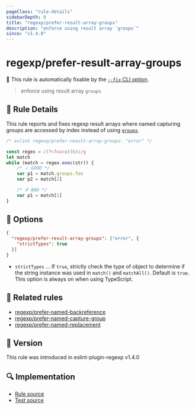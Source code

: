 ```yaml
---
pageClass: "rule-details"
sidebarDepth: 0
title: "regexp/prefer-result-array-groups"
description: "enforce using result array `groups`"
since: "v1.4.0"
---
```

# regexp/prefer-result-array-groups

🔧 This rule is automatically fixable by the [`--fix` CLI option](https://eslint.org/docs/latest/user-guide/command-line-interface#--fix).

<!-- end auto-generated rule header -->

> enforce using result array `groups`

## :book: Rule Details

This rule reports and fixes regexp result arrays where named capturing groups are accessed by index instead of using [`groups`](https://developer.mozilla.org/en-US/docs/Web/JavaScript/Guide/Regular_Expressions/Groups_and_Ranges#using_named_groups).

<eslint-code-block fix>

```js
/* eslint regexp/prefer-result-array-groups: "error" */

const regex = /(?<foo>a)(b)c/g
let match
while (match = regex.exec(str)) {
    /* ✓ GOOD */
    var p1 = match.groups.foo
    var p2 = match[2]

    /* ✗ BAD */
    var p1 = match[1]
}
```

</eslint-code-block>

## :wrench: Options

```json
{
  "regexp/prefer-result-array-groups": ["error", {
    "strictTypes": true
  }]
}
```

- `strictTypes` ... If `true`, strictly check the type of object to determine if the string instance was used in `match()` and `matchAll()`. Default is `true`.
  This option is always on when using TypeScript.

## :couple: Related rules

- [regexp/prefer-named-backreference]
- [regexp/prefer-named-capture-group]
- [regexp/prefer-named-replacement]

[regexp/prefer-named-backreference]: ./prefer-named-backreference.md
[regexp/prefer-named-capture-group]: ./prefer-named-capture-group.md
[regexp/prefer-named-replacement]: ./prefer-named-replacement.md

## :rocket: Version

This rule was introduced in eslint-plugin-regexp v1.4.0

## :mag: Implementation

- [Rule source](https://github.com/ota-meshi/eslint-plugin-regexp/blob/master/lib/rules/prefer-result-array-groups.ts)
- [Test source](https://github.com/ota-meshi/eslint-plugin-regexp/blob/master/tests/lib/rules/prefer-result-array-groups.ts)
